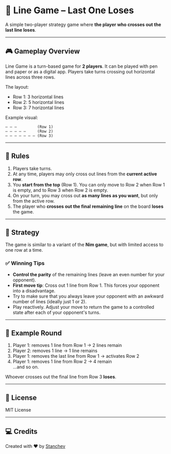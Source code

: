 # 🧠 Line Game – Last One Loses

A simple two-player strategy game where **the player who crosses out the last line loses**.

---

## 🎮 Gameplay Overview

Line Game is a turn-based game for **2 players**. It can be played with pen and paper or as a digital app. Players take turns crossing out horizontal lines across three rows.

The layout:

- Row 1: 3 horizontal lines
- Row 2: 5 horizontal lines
- Row 3: 7 horizontal lines

Example visual:

```
— — —         (Row 1)  
— — — — —     (Row 2)  
— — — — — — — (Row 3)
```

---

## 📜 Rules

1. Players take turns.
2. At any time, players may only cross out lines from the **current active row**.
3. You **start from the top** (Row 1). You can only move to Row 2 when Row 1 is empty, and to Row 3 when Row 2 is empty.
4. On your turn, you may cross out **as many lines as you want**, but only from the active row.
5. The player who **crosses out the final remaining line** on the board **loses** the game.

---

## 🧠 Strategy

The game is similar to a variant of the **Nim game**, but with limited access to one row at a time.

### ✅ Winning Tips

- **Control the parity** of the remaining lines (leave an even number for your opponent).
- **First move tip**: Cross out 1 line from Row 1. This forces your opponent into a disadvantage.
- Try to make sure that you always leave your opponent with an awkward number of lines (ideally just 1 or 2).
- Play reactively. Adjust your move to return the game to a controlled state after each of your opponent's turns.

---

## 👥 Example Round

1. Player 1: removes 1 line from Row 1 → 2 lines remain  
2. Player 2: removes 1 line → 1 line remains  
3. Player 1: removes the last line from Row 1 → activates Row 2  
4. Player 1: removes 1 line from Row 2 → 4 remain  
...and so on.

Whoever crosses out the final line from Row 3 **loses**.

---

## 📄 License

MIT License

---

## 💻 Credits

Created with ❤️ by [Stanchev](https://stanchev.bg)

